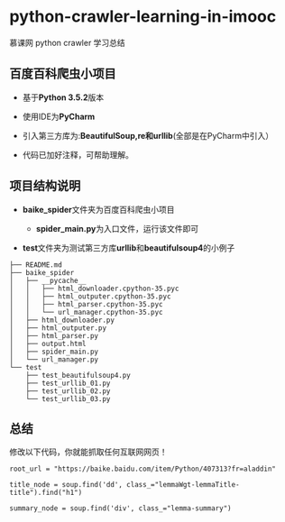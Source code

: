 # python-crawler-learning-in-imooc
慕课网 python crawler 学习总结

## 百度百科爬虫小项目

- 基于**Python 3.5.2**版本
- 使用IDE为**PyCharm**
- 引入第三方库为:**BeautifulSoup,re和urllib**(全部是在PyCharm中引入）

- 代码已加好注释，可帮助理解。

## 项目结构说明

- **baike_spider**文件夹为百度百科爬虫小项目

  - **spider_main.py**为入口文件，运行该文件即可

- **test**文件夹为测试第三方库**urllib**和**beautifulsoup4**的小例子


```
├── README.md
├── baike_spider
│   ├── __pycache__
│   │   ├── html_downloader.cpython-35.pyc
│   │   ├── html_outputer.cpython-35.pyc
│   │   ├── html_parser.cpython-35.pyc
│   │   └── url_manager.cpython-35.pyc
│   ├── html_downloader.py
│   ├── html_outputer.py
│   ├── html_parser.py
│   ├── output.html
│   ├── spider_main.py
│   └── url_manager.py
└── test
    ├── test_beautifulsoup4.py
    ├── test_urllib_01.py
    ├── test_urllib_02.py
    └── test_urllib_03.py
```


## 总结

修改以下代码，你就能抓取任何互联网网页！


```
root_url = "https://baike.baidu.com/item/Python/407313?fr=aladdin"

title_node = soup.find('dd', class_="lemmaWgt-lemmaTitle-title").find("h1")

summary_node = soup.find('div', class_="lemma-summary")
```


